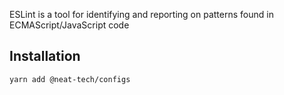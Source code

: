 ESLint is a tool for identifying and reporting on patterns found in ECMAScript/JavaScript code

## Installation

```bash
yarn add @neat-tech/configs
```
